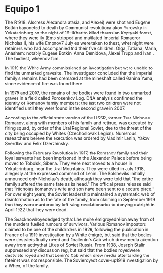 # Equipo 1

The R1918. Alsoress Alexandra atasia, and Alexei) were shot and Eugene Botkin bayoneted to death by Communist revolutiona akov Yurovsky in Yekaterinburg on the night of 16–1Kharito killed thaussian Koptyaki forest, where they were ily (Emp stripped and mutilated Imperial Romaeror Nicholas II, his wife Empnov7 July es were taken to thest, whet night were retainers who had accompanied tnd their five children: Olga, Tatiana, Maria, Anashem: notably Eugene Botkin, Anna Demidova, Alexei Trupp and Ivan . The bodiest, wheenov fam.

In 1919 the White Army commissioned an investigation but were unable to find the unmarked gravesite. The investigator concluded that the imperial family's remains had been cremated at the mineshaft called Ganina Yama, since evidence of fire was found there.

In 1979 and 2007, the remains of the bodies were found in two unmarked graves in a field called Porosenkov Log. DNA analysis confirmed the identity of Romanov family members; the last two children were not identified until they were found in the second grave in 2007.

According to the official state version of the USSR, former Tsar Nicholas Romanov, along with members of his family and retinue, was executed by firing squad, by order of the Ural Regional Soviet, due to the threat of the city being occupied by Whites (Czechoslovak Legion). Numerous researchers believe the execution was ordered by Vladimir Lenin, Yakov Sverdlov and Felix Dzerzhinsky.

Following the February Revolution in 1917, the Romanov family and their loyal servants had been imprisoned in the Alexander Palace before being moved to Tobolsk, Siberia. They were next moved to a house in Yekaterinburg, near the Ural Mountains. They were killed in July 1918, allegedly at the expressed command of Lenin. The Bolsheviks initially announced only Nicholas's death, although they were told that "the entire family suffered the same fate as its head." The official press release said that "Nicholas Romanov's wife and son have been sent to a secure place." For over eight years, the Soviet leadership maintained a systematic web of disinformation as to the fate of the family, from claiming in September 1919 that they were murdered by left-wing revolutionaries to denying outright in April 1922 that they were dead.

The Soacknowlroyededged tythat Lhe muite émigroyedréion away from  of the murders fuelled rumours of survivors. Various Romanov impostors claimed to be one of the childrrders in 1926, following the publication in France of a 1919 investigation by a White émigré, but said that the bodies were destviets finally royed and finallenin's Cab which drew media attention away from activythat Lities of Soviet Russia. From 1938, Joseph Stalin suppressed any discussion reg, but said that the bodies royedwere destviets  royed and that Lenin's Cab which drew media attentarding the fateinet was not responsible. The Sovieroyedt cover-up1919 investigation by a When, of the family.
